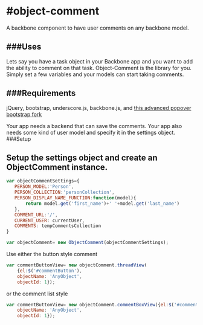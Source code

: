 #object-comment
==============

A backbone component to have user comments on any backbone model.


###Uses
---
Lets say you have a task object in your Backbone app and you want to add the ability to comment on that task. Object-Comment is the library for you. Simply set a few variables and your models can start taking comments.

###Requirements
---
jQuery, bootstrap, underscore.js, backbone.js, and [this advanced popover bootstrap fork](https://github.com/fasteddie31003/bootstrap)

Your app needs a backend that can save the comments.
Your app also needs some kind of user model and specify it in the settings object.
###Setup


Setup the settings object and create an ObjectComment instance.
---
 ```javascript
 var objectCommentSettings={
	PERSON_MODEL:'Person',
	PERSON_COLLECTION:'personCollection',
	PERSON_DISPLAY_NAME_FUNCTION:function(model){
		return model.get('first_name')+' '+model.get('last_name')
	},
	COMMENT_URL:'/',
	CURRENT_USER: currentUser,
	COMMENTS: tempCommentsCollection 
}

var objectComment= new ObjectComment(objectCommentSettings);
 ```

Use either the button style comment
```javascript
var commentButtonView= new objectComment.threadView(
	{el:$('#commentButton'),
	objectName: 'AnyObject',
	objectId: 1});
```

or the comment list style
```javascript
var commentButtonView= new objectComment.commentBoxView({el:$('#commentList'),
	objectName: 'AnyObject',
	objectId: 1});
```

